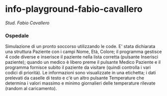 # info-playground-fabio-cavallero

_Stud. Fabio Cavallero_

### Ospedale
Simulazione di un pronto soccorso utilizzando le code. E' stata dichiarata una struttura Paziente con i campi Nome, Età, Colore; il programma gestisce 4 code diverse e inserisce il paziente nella lista corretta (pulsante Inserisci paziente); quando  un medico è libero preme il pulsante Medico Paziente e il programma fornisce subito il paziente da visitare (quindi controlla i vari codici di priorità). Le informazioni sono visualizzate in una etichetta; i dati prelevati da caselle di testo e c'è un altro pulsante Temperature che determina i valori massimo e minimo giornalieri delle temperature rilevate (random al caricamento).

